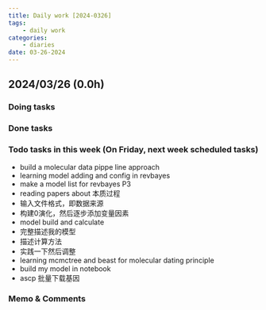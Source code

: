```yaml
---
title: Daily work [2024-0326]
tags:
	- daily work
categories:
	- diaries
date: 03-26-2024
---
```

## 2024/03/26 (0.0h)
### Doing tasks

### Done tasks

### Todo tasks in this week (On Friday, next week scheduled tasks)
- build a molecular data pippe line approach
- learning model adding and config in revbayes
- make a model list for revbayes P3
- reading papers about 本质过程
- 输入文件格式，即数据来源
- 构建0演化，然后逐步添加变量因素
- model build and calculate
- 完整描述我的模型
- 描述计算方法
- 实践一下然后调整
- learning mcmctree and beast for molecular dating principle
- build my model in notebook
- ascp 批量下载基因

### Memo & Comments


